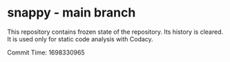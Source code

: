# snappy - main branch

This repository contains frozen state of the repository.
Its history is cleared. It is used only for static code
analysis with Codacy.

Commit Time: 1698330965